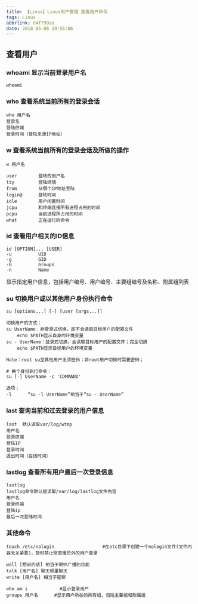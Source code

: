 ```yaml
---
title: 【Linux】Linux用户管理 查看用户命令
tags: Linux
abbrlink: d4f799aa
date: 2018-05-06 19:56:06
---
```


## 查看用户

### whoami 显示当前登录用户名
```
whoami
```


### who 查看系统当前所有的登录会话
```
who 用户名
登录名
登陆终端
登录时间（登陆来源IP地址）
```



### w 查看系统当前所有的登录会话及所做的操作
```
w 用户名

user        登陆的用户名
tty         登陆终端
from        从哪个IP地址登陆
login@      登陆时间
idle        用户闲置时间
jcpu        和终端连接所有进程占用的时间
pcpu        当前进程所占用的时间
what        正在运行的命令
```



<!--more-->


### id 查看用户相关的ID信息
```
id [OPTION]... [USER]
-u          UID
-g          GID
-G          Groups
-n          Name
```
显示指定用户信息，包括用户编号、用户编号、主要组编号及名称、附属组列表



### su 切换用户或以其他用户身份执行命令
```
su [options...] [-] [user [args...]]

切换用户的方式：
su UserName：非登录式切换，即不会读取目标用户的配置文件
    echo $PATH显示自身的环境变量
su - UserName：登录式切换，会读取目标用户的配置文件；完全切换
    echo $PATH显示目标用户的环境变量

Note：root su至其他用户无须密码；非root用户切换时需要密码；

# 换个身份执行命令：
su [-] UserName -c 'COMMAND'

选项：
-l      “su -l UserName”相当于“su - UserName”
```



### last 查询当前和过去登录的用户信息
```
last  默认读取var/log/wtmp
用户名
登录终端
登陆IP
登录时间
退出时间（在线时间）
```

### lastlog 查看所有用户最后一次登录信息
```
lastlog 
lastlog命令默认是读取/var/log/lastlog文件内容
用户名
登录终端
登陆ip
最后一次登陆时间
```


### 其他命令
```
touch /etc/nologin					#在etc目录下创建一个nologin文件(文件内容无关紧要)，暂时禁止除管理员外的用户登录

wall [想说的话] 相当于喇叭广播的功能
talk [用户名] 聊天框里聊天
write [用户名] 相当于密聊

who am i            #显示登录用户
groups 用户名 		#显示用户所在的所有组，包括主要组和附属组
```



